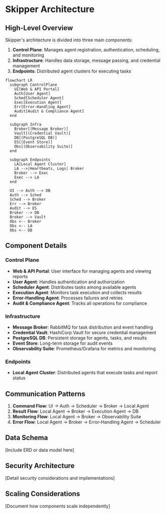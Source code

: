 # Skipper Architecture

## High-Level Overview

Skipper's architecture is divided into three main components:

1. **Control Plane**: Manages agent registration, authentication, scheduling, and monitoring
2. **Infrastructure**: Handles data storage, message passing, and credential management
3. **Endpoints**: Distributed agent clusters for executing tasks

```mermaid
flowchart LR
  subgraph ControlPlane
    UI[Web & API Portal]
    Auth[User Agent]
    Sched[Scheduler Agent]
    Exec[Execution Agent]
    Err[Error‑Handling Agent]
    Audit[Audit & Compliance Agent]
  end

  subgraph Infra
    Broker[(Message Broker)]
    Vault[(Credential Vault)]
    DB[(PostgreSQL DB)]
    ES[(Event Store)]
    Obs[(Observability Suite)]
  end

  subgraph Endpoints
    LA[Local Agent Cluster]
    LA -->|Heartbeats, Logs| Broker
    Broker --> Exec
    Exec --> LA
  end

  UI --> Auth --> DB
  Auth --> Sched
  Sched --> Broker
  Err --> Broker
  Audit --> ES
  Broker --> DB
  Broker --> Vault
  Obs <-- Broker
  Obs <-- LA
  Obs <-- DB
```

## Component Details

### Control Plane

- **Web & API Portal**: User interface for managing agents and viewing reports
- **User Agent**: Handles authentication and authorization
- **Scheduler Agent**: Distributes tasks among available agents
- **Execution Agent**: Monitors task execution and collects results
- **Error-Handling Agent**: Processes failures and retries
- **Audit & Compliance Agent**: Tracks all operations for compliance

### Infrastructure

- **Message Broker**: RabbitMQ for task distribution and event handling
- **Credential Vault**: HashiCorp Vault for secure credential management
- **PostgreSQL DB**: Persistent storage for agents, tasks, and results
- **Event Store**: Long-term storage for audit events
- **Observability Suite**: Prometheus/Grafana for metrics and monitoring

### Endpoints

- **Local Agent Cluster**: Distributed agents that execute tasks and report status

## Communication Patterns

1. **Command Flow**: UI → Auth → Scheduler → Broker → Local Agent
2. **Result Flow**: Local Agent → Broker → Execution Agent → DB
3. **Monitoring Flow**: Local Agent → Broker → Observability Suite
4. **Error Flow**: Local Agent → Broker → Error-Handling Agent → Scheduler

## Data Schema

[Include ERD or data model here]

## Security Architecture

[Detail security considerations and implementations]

## Scaling Considerations

[Document how components scale independently]
